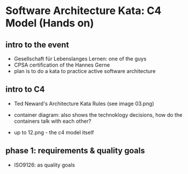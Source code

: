 # Software Architecture Kata: C4 Model (Hands on)

## intro to the event

* Gesellschaft für Lebenslanges Lernen: one of the guys
* CPSA certification of the Hannes Gerne
* plan is to do a kata to practice active software architecture

## intro to C4

* Ted Neward's Architecture Kata Rules (see image 03.png)

* container diagram: also shows the technoklogy decisions, how do the containers talk with each other?
* up to 12.png - the c4 model itself

## phase 1: requirements & quality goals

* ISO9126: as quality goals


